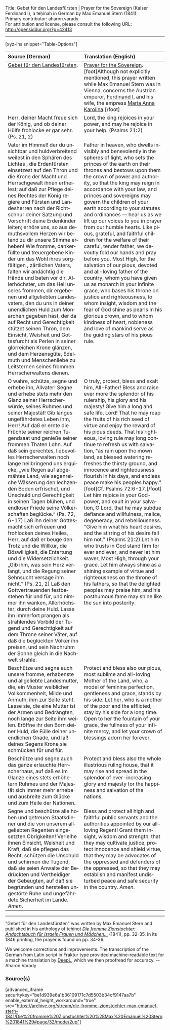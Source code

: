 <html>
<head></head>
<body>
Title: Gebet für den Landesfürsten | Prayer for the Sovereign (Kaiser Ferdinand Ⅰ), a teḥinah in German by Max Emanuel Stern (1841)<br />
Primary contributor: aharon.varady<br />
For attribution and license, please consult the following URL: <a href="http://opensiddur.org/?p=42413">http://opensiddur.org/?p=42413</a>
<p />
<hr />

[xyz-ihs snippet="Table-Options"]<table style="margin-left: auto; margin-right: auto;" class="draggable">
<thead><tr><th id="x" style="text-align: left;">Source (German)</th><th style="text-align: left;">Translation (English)</th></tr></thead>
<tbody>
<tr><td style="vertical-align:top;">
<div class="german" lang="de">
<u>Gebet für den Landesfürsten</u>.
</div></td>

<td style="vertical-align:top;">
<div class="english" lang="en">
<u>Prayer for the Sovereign</u>.[foot]Although not explicitly mentioned, this prayer written while Max Emanuel Stern was in Vienna, concerns the Austrian emperor, <a href="https://en.wikipedia.org/wiki/Ferdinand_I_of_Austria">Ferdinand Ⅰ</a>, and his wife, the empress <a href="https://en.wikipedia.org/wiki/Maria_Anna_of_Savoy">Maria Anna Karolina</a>.[/foot]
</div></td></tr>


<tr><td style="vertical-align:top;">
<div class="german" lang="de">
Herr, deiner Macht freue sich der König,
und ob deiner Hülfe frohlocke er gar sehr. <span class="citation">(Ps. 21, 2)</span>
</div></td>

<td style="vertical-align:top;">
<div class="english" lang="en">
Lord, the king rejoices in your power,
and may he rejoice in your help. <span class="citation">(Psalms 21:2)</span>
</div></td></tr>


<tr><td style="vertical-align:top;">
<div class="german" lang="de">
Vater im Himmel! der du unsichtbar und huldverbreitend weilest in den Sphären des Lichtes , die Erdenfürsten einsetzest auf den Thron und die Krone der Macht und Herrschgewalt ihnen ertheilest; auf daß zur Pflege deines Rechtes der König regiere und Fürsten und Landesherren nach der Richtschnur deiner Satzung und Vorschrift deine Erdenkinder leiten; erhöre uns, so aus demuthsvollem Herzen wir betend zu dir unsere Stimme erheben! Wie fromme, dankerfüllte und treuergebene Kinder um das Wohl ihres sorgfältigen , zärtlichen Vaters, falten wir andächtig die Hände und beten vor dir, Allerhöchster, um das Heil unseres frommen, dir ergebenen und allgeliebten Landesvaters, den du uns in deiner unendlichen Huld zum Monarchen gegeben hast, der da auf Recht und Gerechtigkeit stützet seinen Thron, dem Einsicht, Weisheit und Gottesfurcht als Perlen in seiner glorreichen Krone glänzen, und dem Herzensgüte, Edelmuth und Menschenliebe zu Leitsternen seines frommen Herrscherwaltens dienen.
</div></td>

<td style="vertical-align:top;">
<div class="english" lang="en">
Father in heaven, who dwells invisibly and benevolently in the spheres of light, who sets the princes of the earth on their thrones and bestows upon them the crown of power and authority, so that the king may reign in accordance with your law, and princes and sovereigns may govern the children of your earth according to your statutes and ordinances — hear us as we lift up our voices to you in prayer from our humble hearts. Like pious, grateful, and faithful children for the welfare of their careful, tender father, we devoutly fold our hands and pray before you, Most High, for the salvation of our pious, devoted and all-loving father of the country, whom you have given us as monarch in your infinite grace, who bases his throne on justice and righteousness, to whom insight, wisdom and the fear of God shine as pearls in his glorious crown, and to whom kindness of heart, nobleness and love of mankind serve as the guiding stars of his pious rule.
</div></td></tr>


<tr><td style="vertical-align:top;">
<div class="german" lang="de">
O wahre, schütze, segne und erhebe ihn, Allvater! Segne und erhebe stets mehr den Glanz seiner Herrscherwürde, seines Ruhmes und seiner Majestät! Gib langes ungefährdetes Leben ihm, Herr! Auf daß er ernte die Früchte seiner reichen Tugendsaat und genieße seiner frommen Thaten Lohn. Auf daß sein gerechtes, liebevolles Herrscherwalten noch lange heilbringend uns erquicke, „wie Regen auf abgemähtes Land, wie segenreiche Wässerung den lechzenden Boden erfrischet, und Unschuld und Gerechtigkeit in seinen Tagen blühen, und endloser Friede seine Völkerschaften beglücke.“ <span class="citation">(Ps. 72, 6-17)</span> Laß ihn deiner Gottesmacht sich erfreuen und frohlocken deines Heiles, Herr, auf daß er beuge den Trotz und die Willkür, die Böswilligkeit, die Entartung und die Widersetzlichkeit. „Gib ihm, was sein Herz verlangt, und die Regung seiner Sehnsucht versage ihm nicht.“ <span class="citation">(Ps. 21, 2)</span> Laß den Gottvertrauenden festbestehen für und für, und nimmer ihn wanken, Allerhöchster, durch deine Huld. Lasse ihn immerfort prangen als strahlendes Vorbild der Tugend und Gerechtigkeit auf dem Throne seiner Väter, auf daß die beglückten Völker ihn preisen, und sein Nachruhm der Sonne gleich in die Nachwelt strahle.
</div></td>

<td style="vertical-align:top;">
<div class="english" lang="en">
O truly, protect, bless and exalt him, All-Father! Bless and raise ever more the splendor of his rulership, his glory and his majesty! Give him a long and safe life, Lord! That he may reap the fruits of his rich seed of virtue and enjoy the reward of his pious deeds. That his righteous, loving rule may long continue to refresh us with salvation, "as rain upon the mown land, as blessed watering refreshes the thirsty ground, and innocence and righteousness flourish in his days, and endless peace make his peoples happy."[foot]Cf. Psalms 72:6-17.[/foot] Let him rejoice in your God-power, and exult in your salvation, O Lord, that he may subdue defiance and willfulness, malice, degeneracy, and rebelliousness. "Give him what his heart desires, and the stirring of his desire fail him not." <span class="citation">(Psalms 21:2)</span> Let him who trusts in God stand firm for ever and ever, and never let him waver, Most High, through your grace. Let him always shine as a shining example of virtue and righteousness on the throne of his fathers, so that the delighted peoples may praise him, and his posthumous fame may shine like the sun into posterity.
</div></td></tr>


<tr><td style="vertical-align:top;">
<div class="german" lang="de">
Beschütze und segne auch unsere fromme, erhabenste und allgeliebte Landesmutter, die, ein Muster weiblicher Vollkommenheit, Milde und Anmuth, ihm zur Seite steht. Lasse sie, die eine Mutter ist der Armen und Bedrängten, noch lange zur Seite ihm weilen. Eröffne ihr den Born deiner Huld, die Fülle deiner unendlichen Gnade, und laß deines Segens Krone sie schmücken für und für.
</div></td>

<td style="vertical-align:top;">
<div class="english" lang="en">
Protect and bless also our pious, most sublime and all-loving Mother of the Land, who, a model of feminine perfection, gentleness and grace, stands by his side. Let her, who is a mother of the poor and the afflicted, stay by his side for a long time. Open to her the fountain of your grace, the fullness of your infinite mercy, and let your crown of blessings adorn her forever.
</div></td></tr>


<tr><td style="vertical-align:top;">
<div class="german" lang="de">
Beschütze und segne auch das ganze erlauchte Herrscherhaus, auf daß es im Glanze eines stets erhöhetern Ruhmes und der Majestät sich immer mehr erhebe und ausbreite zum Glücke und zum Heile der Nationen.
</div></td>

<td style="vertical-align:top;">
<div class="english" lang="en">
Protect and bless also the whole illustrious ruling house, that it may rise and spread in the splendor of ever-increasing glory and majesty for the happiness and salvation of the nations.
</div></td></tr>


<tr><td style="vertical-align:top;">
<div class="german" lang="de">
Segne und beschütze alle hohen und getreuen Staatsdiener und die von unserem allgeliebten Regenten eingesetzten Obrigkeiten! Verleihe ihnen Einsicht, Weisheit und Kraft, daß sie pflegen das Recht, schützen die Unschuld und schirmen die Tugend, daß sie seien Anwalte der Bedrückten und Vertheidiger der Gebeugten, auf daß sie begründen und herstellen ungestörte Ruhe und ungefährdete Sicherheit im Lande. <em>Amen</em>.
</div></td>

<td style="vertical-align:top;">
<div class="english" lang="en">
Bless and protect all high and faithful public servants and the authorities appointed by our all-loving Regent! Grant them insight, wisdom and strength, that they may cultivate justice, protect innocence and shield virtue, that they may be advocates of the oppressed and defenders of the oppressed, so that they may establish and manifest undisturbed peace and safe security in the country. <em>Amen</em>.
</div></td></tr>
</tbody></table>

<hr />

"Gebet für den Landesfürsten" was written by Max Emanuel Stern and published in his anthology of teḥinot <em><a href="/?p=41437">Die fromme Zionstochter: Andachtsbuch für Israels Frauen und Mädchen...</a></em> (1841), pp. 32-35. In its 1846 printing, the prayer is found on pp. 34-36.

We welcome corrections and improvements. The transcription of the German from Latin script in Fraktur type provided machine-readable text for a machine translation by <a href="https://www.deepl.com/en/translator">DeepL</a>, which we then proofread for accuracy. --Aharon Varady


<h3>Source(s)</h3>

[advanced_iframe securitykey="be1d939e6a1b36109171c7d5503b34cf9147aa7b" enable_external_height_workaround="true" src="https://archive.org/stream/die-fromme-zionstochter-max-emanuel-stern-1841/Die%20fromme%20Zionstochter%20%28Max%20Emanuel%20Stern%201841%29#page/32/mode/2up"]

&nbsp;
</body>
</html>